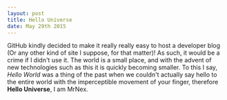 ```yaml
---
layout: post
title: Hello Universe
date: May 29th 2015
---
```


GitHub kindly decided to make it really really easy to host a developer blog (Or any other kind of site I suppose, for that matter)! As such, it would be a crime if I didn't use it. The world is a small place, and with the advent of new technologies such as this it is quickly becoming smaller. To this I say, *Hello World* was a thing of the past when we couldn't actually say hello to the entire world with the imperceptible movement of your finger, therefore **Hello Universe**, I am MrNex.
